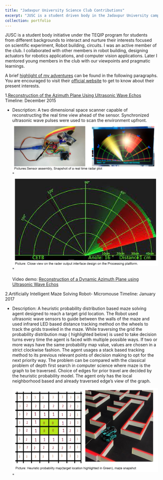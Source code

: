 ```yaml
---
title: "Jadavpur University Science Club Contributions"
excerpt: "JUSC is a student driven body in the Jadavpur University campus that hosts science fairs, hosts robotics competition, builds robots, and computer vision applications. <br/> ![alt text](https://github.com/jasorsi13/jasorsi.github.io/blob/master/images/jusc_logo1.png?raw=true)"
collection: portfolio
---
```


JUSC is a student body initiative under the TEQIP program for students from different backgrounds to interact and nurture their interests focused on scientific  experiment, Robot building, circuits. I was an active member of the club. I collaborated with other members in robot building, designing actuators for robotics applications, and computer vision applications. Later I mentored young members in the club with our viewpoints and pragmatic learnings. 

A brief [highlight of my adventures](https://github.com/jasorsi13/jasorsi.github.io/blob/master/files/JUSC%20projects.pdf) can be found in the following paragraphs. You are encouraged to visit their [official website](https://www.jusc.co.in/) to get to know about their present interests. 

1.[Reconstruction of the Azimuth Plane Using Ultrasonic Wave Echos](https://www.youtube.com/watch?v=uXxN-u29SSY)
   Timeline: December 2015
 * Description: A two dimensional space scanner capable of reconstructing the real time view ahead of the sensor. Synchronized ultrasonic wave pulses were used to scan      the environment upfront.
   ![alt text](https://github.com/jasorsi13/jasorsi.github.io/blob/master/images/Capture1.PNG?raw=true)" <br/>
   ![alt text](https://github.com/jasorsi13/jasorsi.github.io/blob/master/images/Capture2.PNG?raw=true)" <br/>

   Video demo: [Reconstruction of a Dynamic Azimuth Plane using Ultrasonic Wave Echos](https://www.youtube.com/watch?v=uXxN-u29SSY)
 
2.Artificially Intelligent Maze Solving Robot- Micromouse
   Timeline: January 2017
 * Description: A heuristic probability distribution based maze solving agent designed to reach a
   target grid location. The Robot used ultrasonic wave sensors to guide between the walls of the
   maze and used infrared LED based distance tracking method on the wheels to track the grids
   traveled in the maze. While traversing the grid the probability distribution map ( highlighted
   below) is used to take decision turns every time the agent is faced with multiple possible ways.
   If two or more ways have the same probability map value, values are chosen in a strict
   clockwise fashion. The agent usages a stack based tracking method to its previous relevant
   points of decision making to opt for the next priority way.
   The problem can be compared with the classical problem of depth first search in computer
   science where maze is the graph to be traversed. Choice of edges for prior travel are decided
   by the heuristic probability model. The agent only has the local neighborhood based and already
   traversed edge’s view of the graph.
   
   ![alt text](https://github.com/jasorsi13/jasorsi.github.io/blob/master/images/Capture3.PNG?raw=true)" <br/>



